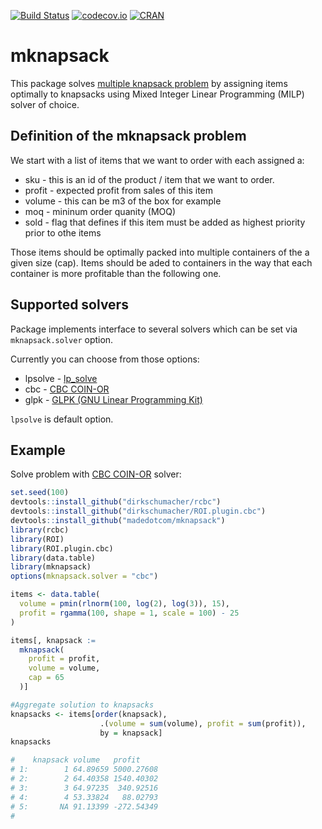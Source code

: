 [![Build Status](https://travis-ci.org/madedotcom/mknapsack.svg?branch=master)](https://travis-ci.org/madedotcom/mknapsack)
[![codecov.io](https://codecov.io/github/madedotcom/mknapsack/coverage.svg?branch=master)](https://codecov.io/github/madedotcom/mknapsack?branch=master)
[![CRAN](http://www.r-pkg.org/badges/version/mknapsack)](https://cran.r-project.org/web/packages/mknapsack/index.html)


# mknapsack

This package solves [multiple knapsack problem](https://en.wikipedia.org/wiki/List_of_knapsack_problems) by assigning items optimally to knapsacks using Mixed Integer Linear Programming (MILP) solver of choice.


## Definition of the mknapsack problem
We start with a list of items that we want to order with each assigned a:
  
*  sku - this is an id of the product / item that we want to order. 
*  profit - expected profit from sales of this item
*  volume - this can be m3 of the box for example 
*  moq - mininum order quanity (MOQ)
*  sold - flag that defines if this item must be added as highest priority prior to othe items

Those items should be optimally packed into multiple containers of the a given size (cap). 
Items should be aded to containers in the way that each container is more profitable than the following one.

## Supported solvers

Package implements interface to several solvers which can be set via `mknapsack.solver` option.

Currently you can choose from those options:

* lpsolve - [lp_solve](http://web.mit.edu/lpsolve/doc/)
* cbc - [CBC COIN-OR](https://projects.coin-or.org/Cbc)
* glpk - [GLPK (GNU Linear Programming Kit)](https://www.gnu.org/software/glpk/)

`lpsolve` is default option.

## Example

Solve problem with [CBC COIN-OR](https://projects.coin-or.org/Cbc) solver:

```R
set.seed(100)
devtools::install_github("dirkschumacher/rcbc")
devtools::install_github("dirkschumacher/ROI.plugin.cbc")
devtools::install_github("madedotcom/mknapsack")
library(rcbc)
library(ROI)
library(ROI.plugin.cbc)
library(data.table)
library(mknapsack)
options(mknapsack.solver = "cbc")

items <- data.table(
  volume = pmin(rlnorm(100, log(2), log(3)), 15),
  profit = rgamma(100, shape = 1, scale = 100) - 25
)

items[, knapsack := 
  mknapsack(
    profit = profit, 
    volume = volume, 
    cap = 65
  )]

#Aggregate solution to knapsacks
knapsacks <- items[order(knapsack), 
                    .(volume = sum(volume), profit = sum(profit)), 
                    by = knapsack]
knapsacks

#    knapsack volume   profit
# 1:        1 64.89659 5000.27608
# 2:        2 64.40358 1540.40302
# 3:        3 64.97235  340.92516
# 4:        4 53.33824   88.02793
# 5:       NA 91.13399 -272.54349
# 

```
